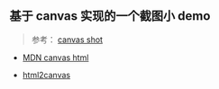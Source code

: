## 基于 canvas 实现的一个截图小 demo

> 参考： [canvas shot](https://juejin.im/post/593f7df4ac502e006b587b44)

- [MDN canvas html](https://developer.mozilla.org/zh-CN/docs/Web/API/Canvas_API/Drawing_DOM_objects_into_a_canvas)

- [html2canvas](http://html2canvas.hertzen.com/)